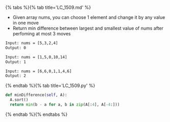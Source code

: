 {% tabs %}{% tab title='LC_1509.md' %}

* Given array nums, you can choose 1 element and change it by any value in one move
* Return min difference between largest and smallest value of nums after perfoming at most 3 moves

```txt
Input: nums = [5,3,2,4]
Output: 0

Input: nums = [1,5,0,10,14]
Output: 1

Input: nums = [6,6,0,1,1,4,6]
Output: 2
```

{% endtab %}{% tab title='LC_1509.py' %}

```py
def minDifference(self, A):
  A.sort()
  return min(b - a for a, b in zip(A[:4], A[-4:]))
```

{% endtab %}{% endtabs %}
